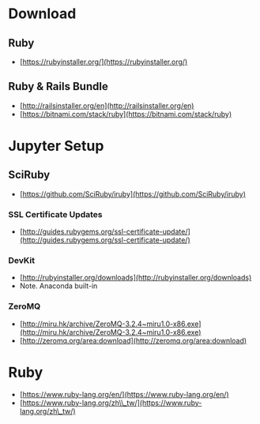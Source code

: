 <!-- toc -->
<!-- toc -->

# Download

## Ruby

* [https://rubyinstaller.org/](https://rubyinstaller.org/)

## Ruby & Rails Bundle

* [http://railsinstaller.org/en](http://railsinstaller.org/en)
* [https://bitnami.com/stack/ruby](https://bitnami.com/stack/ruby)

# Jupyter Setup

## SciRuby

* [https://github.com/SciRuby/iruby](https://github.com/SciRuby/iruby)

### SSL Certificate Updates

* [http://guides.rubygems.org/ssl-certificate-update/](http://guides.rubygems.org/ssl-certificate-update/)

### DevKit

* [http://rubyinstaller.org/downloads](http://rubyinstaller.org/downloads)
* Note. Anaconda built-in

### ZeroMQ

* [http://miru.hk/archive/ZeroMQ-3.2.4~miru1.0-x86.exe](http://miru.hk/archive/ZeroMQ-3.2.4~miru1.0-x86.exe)
* [http://zeromq.org/area:download](http://zeromq.org/area:download)

# Ruby

* [https://www.ruby-lang.org/en/](https://www.ruby-lang.org/en/)
* [https://www.ruby-lang.org/zh\\_tw/](https://www.ruby-lang.org/zh\_tw/)



